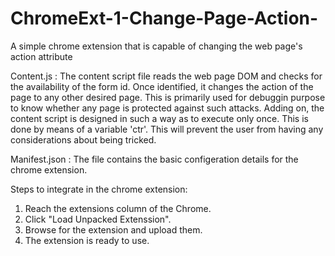 # ChromeExt-1-Change-Page-Action-
A simple chrome extension that is capable of changing the web page's action attribute

Content.js : The content script file reads the web page DOM and checks for the availability of the form id. Once identified, it changes the action of the page to any other desired page. This is primarily used for debuggin purpose to know whether any page is protected against such attacks. Adding on, the content script is designed in such a way as to execute only once. This is done by means of a variable 'ctr'. This will prevent the user from having any considerations about being tricked. 

Manifest.json : The file contains the basic configeration details for the chrome extension. 

Steps to integrate in the chrome extension:

1. Reach the extensions column of the Chrome. 
2. Click "Load Unpacked Extenssion".
3. Browse for the extension and upload them. 
4. The extension is ready to use. 

